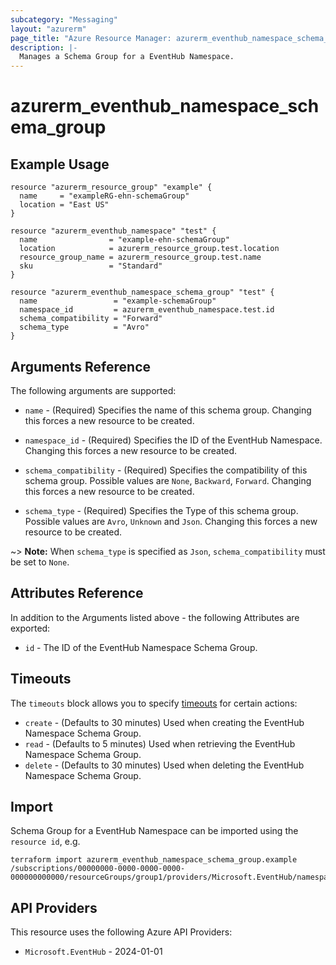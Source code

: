 ```yaml
---
subcategory: "Messaging"
layout: "azurerm"
page_title: "Azure Resource Manager: azurerm_eventhub_namespace_schema_group"
description: |-
  Manages a Schema Group for a EventHub Namespace.
---
```


# azurerm_eventhub_namespace_schema_group

## Example Usage

```hcl
resource "azurerm_resource_group" "example" {
  name     = "exampleRG-ehn-schemaGroup"
  location = "East US"
}

resource "azurerm_eventhub_namespace" "test" {
  name                = "example-ehn-schemaGroup"
  location            = azurerm_resource_group.test.location
  resource_group_name = azurerm_resource_group.test.name
  sku                 = "Standard"
}

resource "azurerm_eventhub_namespace_schema_group" "test" {
  name                 = "example-schemaGroup"
  namespace_id         = azurerm_eventhub_namespace.test.id
  schema_compatibility = "Forward"
  schema_type          = "Avro"
}
```

## Arguments Reference

The following arguments are supported:

* `name` - (Required) Specifies the name of this schema group. Changing this forces a new resource to be created.

* `namespace_id` - (Required) Specifies the ID of the EventHub Namespace. Changing this forces a new resource to be created.

* `schema_compatibility` - (Required) Specifies the compatibility of this schema group. Possible values are `None`, `Backward`, `Forward`. Changing this forces a new resource to be created.

* `schema_type` - (Required) Specifies the Type of this schema group. Possible values are `Avro`, `Unknown` and `Json`. Changing this forces a new resource to be created.

~> **Note:** When `schema_type` is specified as `Json`, `schema_compatibility` must be set to `None`.

## Attributes Reference

In addition to the Arguments listed above - the following Attributes are exported:

* `id` - The ID of the EventHub Namespace Schema Group.

## Timeouts

The `timeouts` block allows you to specify [timeouts](https://developer.hashicorp.com/terraform/language/resources/configure#define-operation-timeouts) for certain actions:

* `create` - (Defaults to 30 minutes) Used when creating the EventHub Namespace Schema Group.
* `read` - (Defaults to 5 minutes) Used when retrieving the EventHub Namespace Schema Group.
* `delete` - (Defaults to 30 minutes) Used when deleting the EventHub Namespace Schema Group.

## Import

Schema Group for a EventHub Namespace can be imported using the `resource id`, e.g.

```shell
terraform import azurerm_eventhub_namespace_schema_group.example /subscriptions/00000000-0000-0000-0000-000000000000/resourceGroups/group1/providers/Microsoft.EventHub/namespaces/namespace1/schemaGroups/group1
```

## API Providers
<!-- This section is generated, changes will be overwritten -->
This resource uses the following Azure API Providers:

* `Microsoft.EventHub` - 2024-01-01

